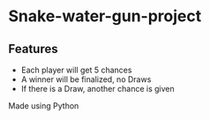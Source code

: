 # Snake-water-gun-project
## Features
- Each player will get 5 chances
- A winner will be finalized, no Draws
- If there is a Draw, another chance is given

Made using Python
